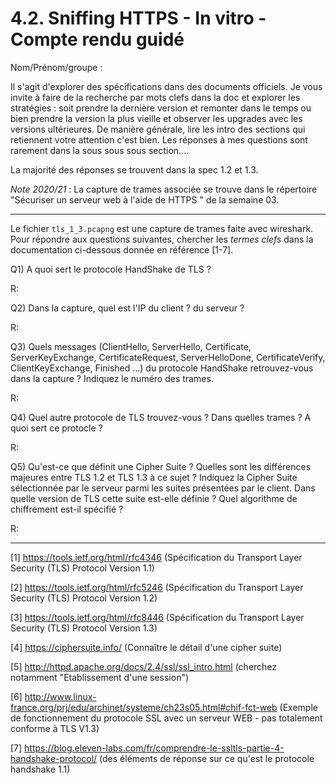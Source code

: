 4.2. Sniffing HTTPS - In vitro  - Compte rendu guidé
=================

Nom/Prénom/groupe : 

Il s'agit d'explorer des spécifications dans des documents officiels. Je vous invite à faire de la recherche par mots clefs dans la doc et explorer les stratégies : soit prendre la dernière version et remonter dans le temps ou bien prendre la version la plus vieille et observer les upgrades avec les versions ultérieures. De manière générale, lire les intro des sections qui retiennent votre attention c'est bien. Les réponses à mes questions sont rarement dans la sous sous sous section....

La majorité des réponses se trouvent dans la spec 1.2 et 1.3.

_Note 2020/21_ : La capture de trames associée se trouve dans le répertoire "Sécuriser un serveur web à l'aide de HTTPS " de la semaine 03.

----

Le fichier `tls_1_3.pcapng` est une capture de trames faite avec wireshark. 
Pour répondre aux questions suivantes, chercher les *termes clefs* dans la documentation ci-dessous donnée en référence [1-7]. 


Q1) A quoi sert le protocole HandShake de TLS ?

R:




Q2) Dans la capture, quel est l'IP du client ? du serveur ?

R:




Q3) Quels messages (ClientHello, ServerHello, Certificate, ServerKeyExchange, CertificateRequest, ServerHelloDone, CertificateVerify, ClientKeyExchange, Finished ...) du protocole HandShake retrouvez-vous dans la capture ? Indiquez le numéro des trames.

R:




Q4) Quel autre protocole de TLS trouvez-vous ? Dans quelles trames ? A quoi sert ce protocle ?

R:




Q5) Qu'est-ce que définit une Cipher Suite ? Quelles sont les différences majeures entre TLS 1.2 et TLS 1.3 à ce sujet ? Indiquez la Cipher Suite sélectionnée par le serveur parmi les suites présentées par le client. Dans quelle version de TLS cette suite est-elle définie ? Quel algorithme de chiffrement est-il spécifié ?

R:



----

[1] https://tools.ietf.org/html/rfc4346 (Spécification du Transport Layer Security (TLS) Protocol Version 1.1)

[2] https://tools.ietf.org/html/rfc5246 (Spécification du Transport Layer Security (TLS) Protocol Version 1.2)

[3] https://tools.ietf.org/html/rfc8446 (Spécification du Transport Layer Security (TLS) Protocol Version 1.3)

[4] https://ciphersuite.info/ (Connaître le détail d'une cipher suite)

[5] http://httpd.apache.org/docs/2.4/ssl/ssl_intro.html (cherchez notamment "Etablissement d'une session")
 
[6] http://www.linux-france.org/prj/edu/archinet/systeme/ch23s05.html#chif-fct-web (Exemple de fonctionnement du protocole SSL avec un serveur WEB - pas totalement conforme à TLS V1.3)

[7] https://blog.eleven-labs.com/fr/comprendre-le-ssltls-partie-4-handshake-protocol/ (des éléments de réponse sur ce qu'est le protocole handshake 1.1)